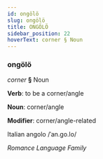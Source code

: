 ```yaml
---
id: ongölö
slug: ongölö
title: ONGÖLÖ
sidebar_position: 22
hoverText: corner § Noun
---
```


### ongölö

*corner* **§** Noun

**Verb**: to be a corner/angle

**Noun**: corner/angle

**Modifier**: corner/angle-related

Italian angolo /ˈan.ɡo.lo/

*Romance Language Family*
